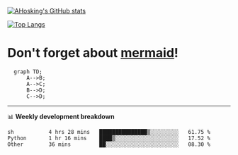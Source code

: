 [![AHosking's GitHub stats](https://github-readme-stats.vercel.app/api?username=ahosking&count_private=true&show_icons=true&theme=onedark&hide_rank=true&include_all_commits=true)](https://github.com/ahosking)

[![Top Langs](https://github-readme-stats.vercel.app/api/top-langs/?username=ahosking&layout=compact&theme=onedark)](https://github.com/ahosking)


# Don't forget about [mermaid](https://github.blog/2022-02-14-include-diagrams-markdown-files-mermaid/)!

```mermaid
  graph TD;
      A-->B;
      A-->C;
      B-->D;
      C-->D;
```
-------

📊 **Weekly development breakdown**

<!--START_SECTION:waka-->

```text
sh           4 hrs 28 mins   ███████████████▒░░░░░░░░░   61.75 %
Python       1 hr 16 mins    ████▒░░░░░░░░░░░░░░░░░░░░   17.52 %
Other        36 mins         ██░░░░░░░░░░░░░░░░░░░░░░░   08.30 %
```

<!--END_SECTION:waka-->
